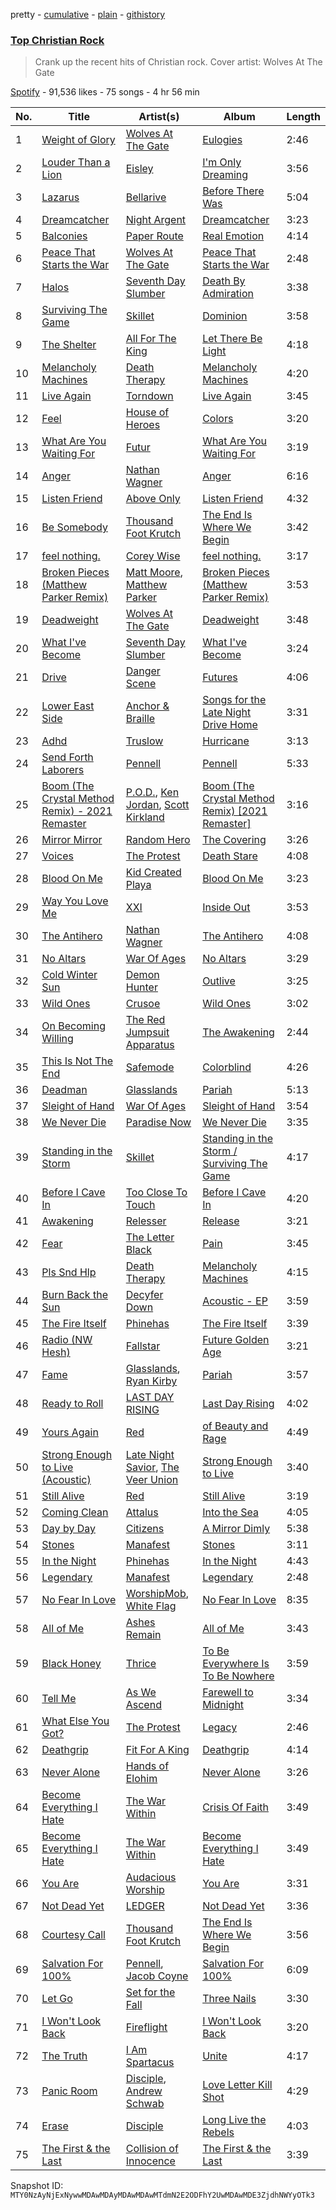 pretty - [cumulative](/playlists/cumulative/37i9dQZF1DX0N57moxx9BL.md) - [plain](/playlists/plain/37i9dQZF1DX0N57moxx9BL) - [githistory](https://github.githistory.xyz/mackorone/spotify-playlist-archive/blob/main/playlists/plain/37i9dQZF1DX0N57moxx9BL)

### [Top Christian Rock](https://open.spotify.com/playlist/37i9dQZF1DX0N57moxx9BL)

> Crank up the recent hits of Christian rock\.  Cover artist: Wolves At The Gate

[Spotify](https://open.spotify.com/user/spotify) - 91,536 likes - 75 songs - 4 hr 56 min

| No. | Title | Artist(s) | Album | Length |
|---|---|---|---|---|
| 1 | [Weight of Glory](https://open.spotify.com/track/4ci5XV2gPtCedFJQkq23Sb) | [Wolves At The Gate](https://open.spotify.com/artist/0Z88iXWc4YVhtu1eFtsGk6) | [Eulogies](https://open.spotify.com/album/089tIF7kCTWpbeGo6yrHZU) | 2:46 |
| 2 | [Louder Than a Lion](https://open.spotify.com/track/4gwcz4UeluIazCZf7XGOBT) | [Eisley](https://open.spotify.com/artist/2IL35FbYiOta150uSYBCEg) | [I'm Only Dreaming](https://open.spotify.com/album/3VwF0Dev44PXIFKyi3UOtP) | 3:56 |
| 3 | [Lazarus](https://open.spotify.com/track/4Ku8uqOCqyxCf99iI3OLHP) | [Bellarive](https://open.spotify.com/artist/65NvBV0QogJroXpNLUTJyX) | [Before There Was](https://open.spotify.com/album/5OFTKeciwZwpxna07JM5YX) | 5:04 |
| 4 | [Dreamcatcher](https://open.spotify.com/track/6FKMfNgLra01edW4dPpGat) | [Night Argent](https://open.spotify.com/artist/2juQ07Q8H8FEFzrP0SBGid) | [Dreamcatcher](https://open.spotify.com/album/6EIfIAPP8bA9vNoumrnvjS) | 3:23 |
| 5 | [Balconies](https://open.spotify.com/track/5qGemnxUmsiA4vHME1K3Fo) | [Paper Route](https://open.spotify.com/artist/2EoJ4ILZNAHjVtZgmWBaID) | [Real Emotion](https://open.spotify.com/album/4FBgDUQc9uZCuNwySaZPWL) | 4:14 |
| 6 | [Peace That Starts the War](https://open.spotify.com/track/3GDGBicHo5vRMYOEvqSURs) | [Wolves At The Gate](https://open.spotify.com/artist/0Z88iXWc4YVhtu1eFtsGk6) | [Peace That Starts the War](https://open.spotify.com/album/0OATjVGmqFTN2tNFzqxsSk) | 2:48 |
| 7 | [Halos](https://open.spotify.com/track/6gyLJLstE1is7JyaOyHQ6o) | [Seventh Day Slumber](https://open.spotify.com/artist/6kFLnclYFc3gzpNt13wim5) | [Death By Admiration](https://open.spotify.com/album/65EgD2zbFwDW2bFXp3OK9A) | 3:38 |
| 8 | [Surviving The Game](https://open.spotify.com/track/0urubGmXiODfWyGL6o6W4P) | [Skillet](https://open.spotify.com/artist/49bzE5vRBRIota4qeHtQM8) | [Dominion](https://open.spotify.com/album/1ZUW7enyVvaUZgkcWXk6wG) | 3:58 |
| 9 | [The Shelter](https://open.spotify.com/track/3nQ5OXzqKOUpL1f55nQ7Se) | [All For The King](https://open.spotify.com/artist/1Lc6WndggonIvvJlq8qdOF) | [Let There Be Light](https://open.spotify.com/album/2nLOkZDqO4gY48aG75PT23) | 4:18 |
| 10 | [Melancholy Machines](https://open.spotify.com/track/1vc8iLHZV9S9q5qZ0vz6t3) | [Death Therapy](https://open.spotify.com/artist/2Prk8CqlCnhHCQ2nGK2kZo) | [Melancholy Machines](https://open.spotify.com/album/5UmDBwQy39y8Hs8CUvR8c4) | 4:20 |
| 11 | [Live Again](https://open.spotify.com/track/1k64wHAUesHpWz0bBZV8UH) | [Torndown](https://open.spotify.com/artist/04xyr6U6aDe3a4F3xdwnKQ) | [Live Again](https://open.spotify.com/album/4i1mcZW2em8MDCY3D8DnWG) | 3:45 |
| 12 | [Feel](https://open.spotify.com/track/4Zi1CrhsOZdeg4RB9GeVXB) | [House of Heroes](https://open.spotify.com/artist/77JuhnpOBW0tatc1nJg6qB) | [Colors](https://open.spotify.com/album/7lEzSWasG7XYYuWGjXJpXs) | 3:20 |
| 13 | [What Are You Waiting For](https://open.spotify.com/track/0Nu0KWmS8h2QRV2vhCzE3S) | [Futur](https://open.spotify.com/artist/4Z9WYkdvygjmT03fH7syx9) | [What Are You Waiting For](https://open.spotify.com/album/5FFS881QSIWbv9oxbAMFK9) | 3:19 |
| 14 | [Anger](https://open.spotify.com/track/5gD8v2cQpErVesfUCyHbGV) | [Nathan Wagner](https://open.spotify.com/artist/0XURMEB81vOurKFntVmbBV) | [Anger](https://open.spotify.com/album/3BAge5MsnoJBGFOYakKphb) | 6:16 |
| 15 | [Listen Friend](https://open.spotify.com/track/14AnfhjSiQyo0uNzsjG4bK) | [Above Only](https://open.spotify.com/artist/5xHX5hLVen1uvA6THTO7Tn) | [Listen Friend](https://open.spotify.com/album/5Thzd8nKXasMl4q0rTKo4M) | 4:32 |
| 16 | [Be Somebody](https://open.spotify.com/track/3NRhy4mzDwQc6IgPwyQM1x) | [Thousand Foot Krutch](https://open.spotify.com/artist/6GfiCQDFYANz5wUkSmb3Dr) | [The End Is Where We Begin](https://open.spotify.com/album/4fSovBNtliN1OY3CXNDS16) | 3:42 |
| 17 | [feel nothing.](https://open.spotify.com/track/6RtWU21Io4XwqB8p4lRX2h) | [Corey Wise](https://open.spotify.com/artist/6vIEpnoY5ajDIcFQdbzz2j) | [feel nothing.](https://open.spotify.com/album/3z4tBbtxbwUER31Nz82xyf) | 3:17 |
| 18 | [Broken Pieces \(Matthew Parker Remix\)](https://open.spotify.com/track/5ivx3RMOrx3UrDln8DlH7q) | [Matt Moore](https://open.spotify.com/artist/2BK2I4WCQKbUFGDpddVFuf), [Matthew Parker](https://open.spotify.com/artist/0QT3cPPXMGYtTG3kN8Ez54) | [Broken Pieces \(Matthew Parker Remix\)](https://open.spotify.com/album/327N5SiCa9EagolOyBKSvl) | 3:53 |
| 19 | [Deadweight](https://open.spotify.com/track/5FtSStkfgWaSbf7vN1CPR5) | [Wolves At The Gate](https://open.spotify.com/artist/0Z88iXWc4YVhtu1eFtsGk6) | [Deadweight](https://open.spotify.com/album/2rDc9fiNUDMFsvBdTCjWDK) | 3:48 |
| 20 | [What I've Become](https://open.spotify.com/track/5rf8uIF0S4HqLRK3jMifCd) | [Seventh Day Slumber](https://open.spotify.com/artist/6kFLnclYFc3gzpNt13wim5) | [What I've Become](https://open.spotify.com/album/2V4iSdBm0uuxzIyBGwBNEh) | 3:24 |
| 21 | [Drive](https://open.spotify.com/track/05rFfMp2OJiuspwd2XADJS) | [Danger Scene](https://open.spotify.com/artist/2SuAeywEh267W33dTgLpG3) | [Futures](https://open.spotify.com/album/5bEuICumNUiE7BVE3kUFV7) | 4:06 |
| 22 | [Lower East Side](https://open.spotify.com/track/3UzWO1IScDGFfdz5pYLsCB) | [Anchor & Braille](https://open.spotify.com/artist/0ofu3spkMmDV3INNoMtXbM) | [Songs for the Late Night Drive Home](https://open.spotify.com/album/2NkJ9lEGNMiqftqoyjO80G) | 3:31 |
| 23 | [Adhd](https://open.spotify.com/track/2tPy8C6z3eUWGC1iQr4ysZ) | [Truslow](https://open.spotify.com/artist/0zBShgJCo19qQZtM0CZxJv) | [Hurricane](https://open.spotify.com/album/36VsMgbY28pCqkiO95mRm9) | 3:13 |
| 24 | [Send Forth Laborers](https://open.spotify.com/track/6GvKRrywS5aUfHWry1KaEb) | [Pennell](https://open.spotify.com/artist/4II2ZuzGY0QoHXLStyyY7R) | [Pennell](https://open.spotify.com/album/10HIcl5dqsQbzbg93Q6i6D) | 5:33 |
| 25 | [Boom \(The Crystal Method Remix\) \- 2021 Remaster](https://open.spotify.com/track/5E10Tq93lSG3gP6usfKAT6) | [P.O.D.](https://open.spotify.com/artist/6KO6G41BBLTDNYOLefWTMU), [Ken Jordan](https://open.spotify.com/artist/3k0EquL2nh8WcviToiSZ5T), [Scott Kirkland](https://open.spotify.com/artist/5uHXtwyDskuNwKQLVcQD07) | [Boom \(The Crystal Method Remix\) \[2021 Remaster\]](https://open.spotify.com/album/0ShPWwAwhOYolkaEiboDOr) | 3:16 |
| 26 | [Mirror Mirror](https://open.spotify.com/track/655chF6VkcXtmErpzj0h0x) | [Random Hero](https://open.spotify.com/artist/0FOuR45KED7o5G3bugebGA) | [The Covering](https://open.spotify.com/album/7GwZOydAvSG27rpzjhAhZP) | 3:26 |
| 27 | [Voices](https://open.spotify.com/track/5WKpzbWHqprXmQb4ohlQed) | [The Protest](https://open.spotify.com/artist/3BTiVMFvgOUbi1I0WWVAbA) | [Death Stare](https://open.spotify.com/album/2RxRyFBmCUY7KplNaAux3i) | 4:08 |
| 28 | [Blood On Me](https://open.spotify.com/track/5qXDPLvzc5SQeOlZDqMyS1) | [Kid Created Playa](https://open.spotify.com/artist/2CpAiDocx8gIbL9MQG2XIv) | [Blood On Me](https://open.spotify.com/album/7rSuzamwwlO5KhyV7ceI3V) | 3:23 |
| 29 | [Way You Love Me](https://open.spotify.com/track/7hJtAHrevoIBIJFKvs23gn) | [XXI](https://open.spotify.com/artist/7dPci6f1wSaMR2McjBdb4C) | [Inside Out](https://open.spotify.com/album/5uWqsBukvP6JMHqeI7F0ME) | 3:53 |
| 30 | [The Antihero](https://open.spotify.com/track/2hNr3v1ldMAt0iUqSTpXUw) | [Nathan Wagner](https://open.spotify.com/artist/0XURMEB81vOurKFntVmbBV) | [The Antihero](https://open.spotify.com/album/0EANG8Al2ITe4WUKdA76aW) | 4:08 |
| 31 | [No Altars](https://open.spotify.com/track/3n3Rnzy1tQPCjYxb63PM20) | [War Of Ages](https://open.spotify.com/artist/4s407eN0H9FQyRMc1n3Spx) | [No Altars](https://open.spotify.com/album/4wuEPH40N55PRNsTPO7Kb9) | 3:29 |
| 32 | [Cold Winter Sun](https://open.spotify.com/track/3HUHIjnMOD22APRvYFlc6f) | [Demon Hunter](https://open.spotify.com/artist/6f3a43i1MJZwdjEpV1M0oH) | [Outlive](https://open.spotify.com/album/7kZFUYmtCKFdPvBIGzw6ow) | 3:25 |
| 33 | [Wild Ones](https://open.spotify.com/track/5TDFpV2PIoU0leXEBq3zv2) | [Crusoe](https://open.spotify.com/artist/6ON5hdOJnGooX4VqLtObIl) | [Wild Ones](https://open.spotify.com/album/7mjkYaoqV3XIh6q6TBGvUv) | 3:02 |
| 34 | [On Becoming Willing](https://open.spotify.com/track/1ULg0fndzG1Xmicwm8dT0u) | [The Red Jumpsuit Apparatus](https://open.spotify.com/artist/1SImpQO0GbjRgvlwCcCtFo) | [The Awakening](https://open.spotify.com/album/3JEASvlJsm2J6vSKrYRxJv) | 2:44 |
| 35 | [This Is Not The End](https://open.spotify.com/track/4sR3VyYFteDqBCFlBfxHhI) | [Safemode](https://open.spotify.com/artist/5InkxhIueaCerWquUvxOZN) | [Colorblind](https://open.spotify.com/album/2ReQ26Df1S6PNuoYps3VS8) | 4:26 |
| 36 | [Deadman](https://open.spotify.com/track/5hRTySOfrVVhDNOya4IML9) | [Glasslands](https://open.spotify.com/artist/1uaz4cRw5clcnWJIswU6Jy) | [Pariah](https://open.spotify.com/album/4K5ENmroeroLov90S2QVyv) | 5:13 |
| 37 | [Sleight of Hand](https://open.spotify.com/track/4CuLObVhLWmiXjIRqo1kpy) | [War Of Ages](https://open.spotify.com/artist/4s407eN0H9FQyRMc1n3Spx) | [Sleight of Hand](https://open.spotify.com/album/4J7qDs39IrhORen418Vnt1) | 3:54 |
| 38 | [We Never Die](https://open.spotify.com/track/1ijexAIjC5jtGueYwc0QGP) | [Paradise Now](https://open.spotify.com/artist/1XOp5OUbWSxiwLjvM8tKFB) | [We Never Die](https://open.spotify.com/album/6iLplDNjwVvSEAo7meGzet) | 3:35 |
| 39 | [Standing in the Storm](https://open.spotify.com/track/5ABl9GeMcWog9Yrur3P9Jq) | [Skillet](https://open.spotify.com/artist/49bzE5vRBRIota4qeHtQM8) | [Standing in the Storm / Surviving The Game](https://open.spotify.com/album/3cIRw4SnfPO2TXVJK8C1nG) | 4:17 |
| 40 | [Before I Cave In](https://open.spotify.com/track/6PB07jO0s8JMyAaQk8CH7q) | [Too Close To Touch](https://open.spotify.com/artist/2XziUthG3Ug3eiWuE5KRsp) | [Before I Cave In](https://open.spotify.com/album/3NyafgxbBgTtR4nOSRelDr) | 4:20 |
| 41 | [Awakening](https://open.spotify.com/track/7FR48bbJ4rMj6VbcMj1S0O) | [Relesser](https://open.spotify.com/artist/2mUGKlvJrS87MDsEFAXIBE) | [Release](https://open.spotify.com/album/3ES159pwFUduOUXzDaxwv3) | 3:21 |
| 42 | [Fear](https://open.spotify.com/track/26VRGLG9WTk8GjTnxSjuLH) | [The Letter Black](https://open.spotify.com/artist/7AH2bTtNIOYu24O3NuFxhG) | [Pain](https://open.spotify.com/album/5SQnp6ujMnSkSCOQg2g0PV) | 3:45 |
| 43 | [Pls Snd Hlp](https://open.spotify.com/track/35WTnp0eA67s67qTJ7JUEu) | [Death Therapy](https://open.spotify.com/artist/2Prk8CqlCnhHCQ2nGK2kZo) | [Melancholy Machines](https://open.spotify.com/album/43yeYEvwskGrlzy2j4IDqz) | 4:15 |
| 44 | [Burn Back the Sun](https://open.spotify.com/track/56ergFXREcLtf2aAWSG5Au) | [Decyfer Down](https://open.spotify.com/artist/4C0vbj4LNsNUjH0Q9IFW3B) | [Acoustic \- EP](https://open.spotify.com/album/4VP9QymQERLlDbXazylOPA) | 3:59 |
| 45 | [The Fire Itself](https://open.spotify.com/track/0qrjqzcP1kbhtKD2HfODmy) | [Phinehas](https://open.spotify.com/artist/1GHGBOI7I9FJfvhJe7e3A0) | [The Fire Itself](https://open.spotify.com/album/5Oo7UOjikKgfz36UDS1RAW) | 3:39 |
| 46 | [Radio \(NW Hesh\)](https://open.spotify.com/track/2kgKzvWr4NaITKLHrEbwyL) | [Fallstar](https://open.spotify.com/artist/5foy0C3uRKsbKh7HsftCST) | [Future Golden Age](https://open.spotify.com/album/4s5Iy7Sz4fDYsdIER0DAlV) | 3:21 |
| 47 | [Fame](https://open.spotify.com/track/2tcqUBt189wGUWUeBkoIu9) | [Glasslands](https://open.spotify.com/artist/1uaz4cRw5clcnWJIswU6Jy), [Ryan Kirby](https://open.spotify.com/artist/5c7kIPIxZYfBEVo087KF4h) | [Pariah](https://open.spotify.com/album/4K5ENmroeroLov90S2QVyv) | 3:57 |
| 48 | [Ready to Roll](https://open.spotify.com/track/0EXcCSchvgDuLnR7ZspnPJ) | [LAST DAY RISING](https://open.spotify.com/artist/06a678upYFB5zg0Kriv5LZ) | [Last Day Rising](https://open.spotify.com/album/3hUVTerCmO0mc6DgF09Btp) | 4:02 |
| 49 | [Yours Again](https://open.spotify.com/track/57fh50SS5Igc0u6LuHuZHN) | [Red](https://open.spotify.com/artist/01crEa9G3pNpXZ5m7wuHOk) | [of Beauty and Rage](https://open.spotify.com/album/4Kn0DsnXrrWm4buuVNIyBJ) | 4:49 |
| 50 | [Strong Enough to Live \(Acoustic\)](https://open.spotify.com/track/0YQBnvW2XtRrygrgn4sYbl) | [Late Night Savior](https://open.spotify.com/artist/4yMIEw1F5ALRIv7bZz0jid), [The Veer Union](https://open.spotify.com/artist/2WQQRKpu2PMLsHSrUJmyCS) | [Strong Enough to Live](https://open.spotify.com/album/5iaVtM0KucT2XDISJjmRTP) | 3:40 |
| 51 | [Still Alive](https://open.spotify.com/track/5o5XuQreoeRNYiFXxx3bAk) | [Red](https://open.spotify.com/artist/01crEa9G3pNpXZ5m7wuHOk) | [Still Alive](https://open.spotify.com/album/46JJleyJyvOvbOfiH9TbO3) | 3:19 |
| 52 | [Coming Clean](https://open.spotify.com/track/6tXcD6XHOYyKgc1HmE0eE8) | [Attalus](https://open.spotify.com/artist/6qWfqxgw2jrwC3zBfm0QaQ) | [Into the Sea](https://open.spotify.com/album/2mk7BVUY7BkN7vyKitOTEr) | 4:05 |
| 53 | [Day by Day](https://open.spotify.com/track/0dMRtSmkZUjyerYkGyXrlA) | [Citizens](https://open.spotify.com/artist/3e7KVnSiZjsBkReSv0L6db) | [A Mirror Dimly](https://open.spotify.com/album/0zYo5vbrPVFsG3oW8EteN1) | 5:38 |
| 54 | [Stones](https://open.spotify.com/track/0mdx5qbiXWMkAUdL2HroPx) | [Manafest](https://open.spotify.com/artist/4uOFEWy9mIcvQbr03IbPcL) | [Stones](https://open.spotify.com/album/1G6CJehs2AyISaaYgXGMfN) | 3:11 |
| 55 | [In the Night](https://open.spotify.com/track/4VxKFbwSOqYYU93ndl1Ap7) | [Phinehas](https://open.spotify.com/artist/1GHGBOI7I9FJfvhJe7e3A0) | [In the Night](https://open.spotify.com/album/5Afz9UTx4crqKUBsAdy4B7) | 4:43 |
| 56 | [Legendary](https://open.spotify.com/track/0NNH7mKaH2TxnSDBYOlFMK) | [Manafest](https://open.spotify.com/artist/4uOFEWy9mIcvQbr03IbPcL) | [Legendary](https://open.spotify.com/album/5LNUSHuKsMdWwU9tnJV96C) | 2:48 |
| 57 | [No Fear In Love](https://open.spotify.com/track/2NXKrBVJYAvVLUPm5lMPaE) | [WorshipMob](https://open.spotify.com/artist/2gVSazqKUYYYS645CEhrcL), [White Flag](https://open.spotify.com/artist/1Kb1JBQgQyAVncGfPetaKg) | [No Fear In Love](https://open.spotify.com/album/5zmejejlQErGrI0qDJiXoS) | 8:35 |
| 58 | [All of Me](https://open.spotify.com/track/0Rpavw7GEeSp5UcC15E2ZG) | [Ashes Remain](https://open.spotify.com/artist/0fkTQEEyEyH71i9tDhS7CO) | [All of Me](https://open.spotify.com/album/3Ew1Xz2UVgxVKbfK9Q3SCl) | 3:43 |
| 59 | [Black Honey](https://open.spotify.com/track/5OeY5LebIOzD9Zvat1Dikf) | [Thrice](https://open.spotify.com/artist/3NChzMpu9exTlNPiqUQ2DE) | [To Be Everywhere Is To Be Nowhere](https://open.spotify.com/album/4hFDcpvIU9F4OleRAR9nNZ) | 3:59 |
| 60 | [Tell Me](https://open.spotify.com/track/0681lQWtB4ZP2n8YAxGqaZ) | [As We Ascend](https://open.spotify.com/artist/7bjstedTQ2tGSxCIn54Am1) | [Farewell to Midnight](https://open.spotify.com/album/2Lq6F3PJgcTuQHs5nRULfH) | 3:34 |
| 61 | [What Else You Got?](https://open.spotify.com/track/2d1feQVlJUOJBMhbxltBRO) | [The Protest](https://open.spotify.com/artist/3BTiVMFvgOUbi1I0WWVAbA) | [Legacy](https://open.spotify.com/album/0oCKybhWiSlHxy9V2YQlvk) | 2:46 |
| 62 | [Deathgrip](https://open.spotify.com/track/5hC0PHHxcPJnhg6Mnncub4) | [Fit For A King](https://open.spotify.com/artist/0OgdRTPItr9dw4XYp4JJUx) | [Deathgrip](https://open.spotify.com/album/1wuARmufRqgapPJIM888SU) | 4:14 |
| 63 | [Never Alone](https://open.spotify.com/track/2izXDYooH01TTikKosMVMO) | [Hands of Elohim](https://open.spotify.com/artist/6yWjkrrWKs3EeiokpjkkwE) | [Never Alone](https://open.spotify.com/album/39W89R47qvXP9qbvKzcJu0) | 3:26 |
| 64 | [Become Everything I Hate](https://open.spotify.com/track/1xn3puc4CysCV0UqbLPDtb) | [The War Within](https://open.spotify.com/artist/0OYG29hioeFTMAf8rYSJPh) | [Crisis Of Faith](https://open.spotify.com/album/5taN41htP1WJeMAlFhj3IZ) | 3:49 |
| 65 | [Become Everything I Hate](https://open.spotify.com/track/6k82huow6XVWBbKou7ywAC) | [The War Within](https://open.spotify.com/artist/0OYG29hioeFTMAf8rYSJPh) | [Become Everything I Hate](https://open.spotify.com/album/3sEulZ9VItDCWudH5yEZZx) | 3:49 |
| 66 | [You Are](https://open.spotify.com/track/5To1qef7yQNIiFa6lLfvrY) | [Audacious Worship](https://open.spotify.com/artist/7DeOhE2vpc4L1SebSy1gUe) | [You Are](https://open.spotify.com/album/6ASmnavwt4fCGYY8Zcnm51) | 3:31 |
| 67 | [Not Dead Yet](https://open.spotify.com/track/4hCkgJwyn7KfnfFSvYf8wF) | [LEDGER](https://open.spotify.com/artist/3OuIyI0FYMUZtINxhQVCL3) | [Not Dead Yet](https://open.spotify.com/album/0KmTOk6a9ny1h2s8QHJLGO) | 3:36 |
| 68 | [Courtesy Call](https://open.spotify.com/track/4oNgvj3zUCsyAp0BuMkyxH) | [Thousand Foot Krutch](https://open.spotify.com/artist/6GfiCQDFYANz5wUkSmb3Dr) | [The End Is Where We Begin](https://open.spotify.com/album/0XOUeOsnNh9rTDB0ONO7O9) | 3:56 |
| 69 | [Salvation For 100%](https://open.spotify.com/track/6X6pABOKWPYlLe2BSmJknm) | [Pennell](https://open.spotify.com/artist/4II2ZuzGY0QoHXLStyyY7R), [Jacob Coyne](https://open.spotify.com/artist/7K73VB30xtMVN68b30wzfR) | [Salvation For 100%](https://open.spotify.com/album/38NXx6sJGeORgzhIK453kF) | 6:09 |
| 70 | [Let Go](https://open.spotify.com/track/4jMnVm9mlXLPEfmQv7AiG2) | [Set for the Fall](https://open.spotify.com/artist/770Es4dWiuiq9sNiAdmXTr) | [Three Nails](https://open.spotify.com/album/0RE2vOB4UfAJspcAgOUM8w) | 3:30 |
| 71 | [I Won't Look Back](https://open.spotify.com/track/5llksYcJ2Q7eL5HaCMZdvE) | [Fireflight](https://open.spotify.com/artist/5v6wlK6GCKVovWMbPqSHNy) | [I Won't Look Back](https://open.spotify.com/album/1TfVtPMulyRlJp2HEcwTWn) | 3:20 |
| 72 | [The Truth](https://open.spotify.com/track/5a4OVAt24QUhbmUOGFJ7Ju) | [I Am Spartacus](https://open.spotify.com/artist/6UC6LeKj75bIA5ghegCU5l) | [Unite](https://open.spotify.com/album/5h4dNwbvd4DnrtivzyIvUi) | 4:17 |
| 73 | [Panic Room](https://open.spotify.com/track/2NP0xYz37JZZiBwBFDDhgM) | [Disciple](https://open.spotify.com/artist/4D9k73VomKTnVQ6ROnt8IO), [Andrew Schwab](https://open.spotify.com/artist/45peyKUmaNOcAC3aIyYWYc) | [Love Letter Kill Shot](https://open.spotify.com/album/6lcb1LKEbn5HF9Q6N9rOEY) | 4:29 |
| 74 | [Erase](https://open.spotify.com/track/2YqctNUthRfX4t1KvPXO00) | [Disciple](https://open.spotify.com/artist/4D9k73VomKTnVQ6ROnt8IO) | [Long Live the Rebels](https://open.spotify.com/album/156WTxzjwwbhYeCVZkZq4W) | 4:03 |
| 75 | [The First & the Last](https://open.spotify.com/track/4MJoEFLiEMkDZch8l3J63z) | [Collision of Innocence](https://open.spotify.com/artist/35wkX6HAVNXCsDF79SnoGc) | [The First & the Last](https://open.spotify.com/album/2BQlQnftog5PKWO4mCvR5m) | 3:39 |

Snapshot ID: `MTY0NzAyNjExNywwMDAwMDAyMDAwMDAwMTdmN2E2ODFhY2UwMDAwMDE3ZjdhNWYyOTk3`
